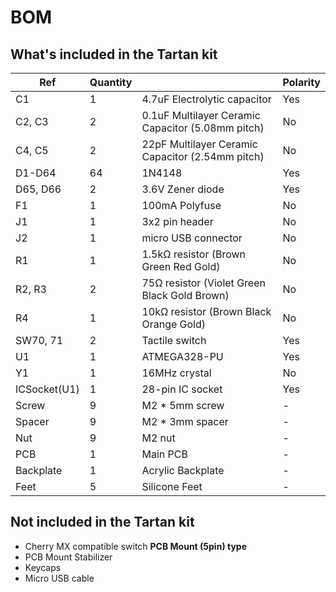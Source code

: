 # BOM

## What's included in the Tartan kit

| Ref          | Quantity |                                                   | Polarity |
| ------------ | -------- | ------------------------------------------------- | ---------|
| C1           | 1        | 4.7uF Electrolytic capacitor                      | Yes      |
| C2, C3       | 2        | 0.1uF Multilayer Ceramic Capacitor (5.08mm pitch) | No       |
| C4, C5       | 2        | 22pF Multilayer Ceramic Capacitor (2.54mm pitch)  | No       |
| D1-D64       | 64       | 1N4148                                            | Yes      |
| D65, D66     | 2        | 3.6V Zener diode                                  | Yes      |
| F1           | 1        | 100mA Polyfuse                                    | No       |
| J1           | 1        | 3x2 pin header                                    | No       |
| J2           | 1        | micro USB connector                               | No       |
| R1           | 1        | 1.5kΩ resistor (Brown Green Red Gold)             | No       |
| R2, R3       | 2        | 75Ω resistor (Violet Green Black Gold Brown)      | No       |
| R4           | 1        | 10kΩ resistor (Brown Black Orange Gold)           | No       |
| SW70, 71     | 2        | Tactile switch                                    | Yes      |
| U1           | 1        | ATMEGA328-PU                                      | Yes      |
| Y1           | 1        | 16MHz crystal                                     | No       |
| ICSocket(U1) | 1        | 28-pin IC socket                                  | Yes      |
| Screw        | 9        | M2 \* 5mm screw                                   | -        |
| Spacer       | 9        | M2 \* 3mm spacer                                  | -        |
| Nut          | 9        | M2 nut                                            | -        |
| PCB          | 1        | Main PCB                                          | -        |
| Backplate    | 1        | Acrylic Backplate                                 | -        |
| Feet         | 5        | Silicone Feet                                     | -        |

## Not included in the Tartan kit

- Cherry MX compatible switch **PCB Mount (5pin) type**
- PCB Mount Stabilizer
- Keycaps
- Micro USB cable
